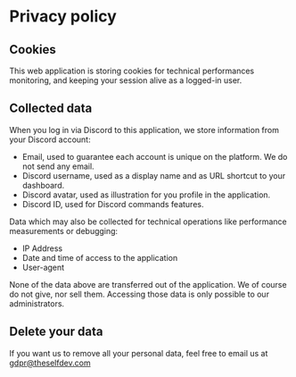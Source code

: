 # Privacy policy

## Cookies

This web application is storing cookies for technical performances monitoring,
and keeping your session alive as a logged-in user.

## Collected data

When you log in via Discord to this application, we store information from
your Discord account:

- Email, used to guarantee each account is unique on the platform. We do not
  send any email.
- Discord username, used as a display name and as URL shortcut to your
  dashboard.
- Discord avatar, used as illustration for you profile in the application.
- Discord ID, used for Discord commands features.

Data which may also be collected for technical operations like performance
measurements or debugging:

- IP Address
- Date and time of access to the application
- User-agent

None of the data above are transferred out of the application. We of course do
not give, nor sell them. Accessing those data is only possible to our
administrators.

## Delete your data

If you want us to remove all your personal data, feel free to email us at
gdpr@theselfdev.com
